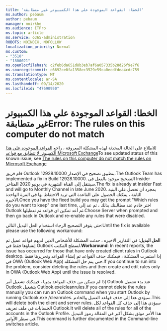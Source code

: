 ```yaml
---
title: 'الخطا: القواعد الموجودة علي هذا الكمبيوتر غير متطابقة'
ms.author: pebaum
author: pebaum
manager: mnirkhe
ms.audience: ITPro
ms.topic: article
ms.service: o365-administration
ROBOTS: NOINDEX, NOFOLLOW
localization_priority: Normal
ms.custom:
- "3518"
- "1800021"
ms.openlocfilehash: c2feb6da651d8b3eb7af6a057335b28d26f9e7f6
ms.sourcegitcommit: c6692ce0fa1358ec3529e59ca0ecdfdea4cdc759
ms.translationtype: MT
ms.contentlocale: ar-SA
ms.lasthandoff: 09/14/2020
ms.locfileid: "47690950"
---
```

# <a name="error-the-rules-on-this-computer-do-not-match"></a><span data-ttu-id="993ee-102">الخطا: القواعد الموجودة علي هذا الكمبيوتر غير متطابقة</span><span class="sxs-lookup"><span data-stu-id="993ee-102">Error: The rules on this computer do not match</span></span>

<span data-ttu-id="993ee-103">للاطلاع علي الحالة المحدثة لهذه المشكلة المعروفة ، راجع [القواعد الموجودة علي هذا الكمبيوتر لا تتطابق مع قواعد Microsoft Exchange](https://support.office.com/article/d032e037-b224-429e-b325-633afde9b5f0)</span><span class="sxs-lookup"><span data-stu-id="993ee-103">To see updated status of this known issue, see [The rules on this computer do not match the rules on Microsoft Exchange](https://support.office.com/article/d032e037-b224-429e-b325-633afde9b5f0)</span></span>

<span data-ttu-id="993ee-104">قام فريق Outlook بتطبيق تصحيح في الإصدار 12928.10000.</span><span class="sxs-lookup"><span data-stu-id="993ee-104">The Outlook Team has implemented a fix in Build 12928.10000.</span></span> <span data-ttu-id="993ee-105">التصحيح موجود بالفعل في Insider سينتقل إلى القناة الشهرية في يونيو 2020 المتاخر.</span><span class="sxs-lookup"><span data-stu-id="993ee-105">The fix is already at Insider Fast and will go to Monthly Channel in late June 2020.</span></span> <span data-ttu-id="993ee-106">بمجرد ان تحصل علي البنية الثابتة ، يمكنك الحصول علي القاعدة التي تريد الاحتفاظ بها في المرة الواحدة الاخيره.</span><span class="sxs-lookup"><span data-stu-id="993ee-106">Once you have the fixed build you may get the prompt "Which rules do you want to keep" one last time.</span></span> <span data-ttu-id="993ee-107">اختر خادم عند مطالبتك بذلك ، ثم عد إلى Outlook ثم أعد تمكين اي قواعد تم تعطيلها.</span><span class="sxs-lookup"><span data-stu-id="993ee-107">Choose Server when prompted and then go back in Outlook and re-enable any rules that were disabled.</span></span>

<span data-ttu-id="993ee-108">حتى يتوفر التصحيح الرجاء استخدام الحل البديل التالي:</span><span class="sxs-lookup"><span data-stu-id="993ee-108">Until the fix is available please use the following workaround:</span></span>

<span data-ttu-id="993ee-109">**الحل البديل**: في التقارير الاخيره ، حدثت المشكلة للأشخاص الذين لديهم قواعد عميل تم إنشاؤها فقط في Outlook لسطح المكتب.</span><span class="sxs-lookup"><span data-stu-id="993ee-109">**Workaround**: In recent reports, the issue has occurred for those that have only created client rules in Outlook desktop.</span></span> <span data-ttu-id="993ee-110">إذا استمرت المشكلة ، فيمكنك حذف القواعد ثم إنشاء القواعد وتحريرها فقط في OWA (Outlook Web App) حتى يتم حل المشكلة.</span><span class="sxs-lookup"><span data-stu-id="993ee-110">If you continue to run into the problem, consider deleting the rules and then create and edit rules only in OWA (Outlook Web App) until the issue is resolved.</span></span>

<span data-ttu-id="993ee-111">إذا لم تتمكن من حذف القواعد يدويا ، فيمكنك تشغيل أمر Outlook عند بدء تشغيل Outlook بتشغيل Outlook.exe/cleanrules.</span><span class="sxs-lookup"><span data-stu-id="993ee-111">If you cannot delete the rules manually you can run an Outlook command when you start Outlook by running Outlook.exe /cleanrules.</span></span> <span data-ttu-id="993ee-112">سيؤدي هذا إلى حذف قواعد العميل والخادم.</span><span class="sxs-lookup"><span data-stu-id="993ee-112">This will delete both the client and server rules.</span></span> <span data-ttu-id="993ee-113">سيؤدي هذا إلى حذف كل القواعد لكل الحسابات في ملف تعريف Outlook.</span><span class="sxs-lookup"><span data-stu-id="993ee-113">It will delete all of the rules for all of the accounts in the Outlook Profile.</span></span> <span data-ttu-id="993ee-114">هذا الأمر موثق بشكل أكبر في المقالة رموز التبديل في سطر الأوامر.</span><span class="sxs-lookup"><span data-stu-id="993ee-114">This command is further documented in the Command-line switches article.</span></span>

